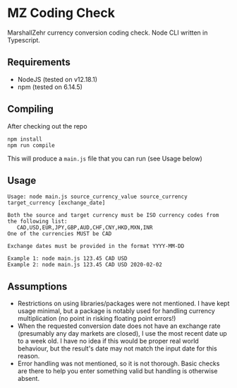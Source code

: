 # MZ Coding Check

MarshallZehr currency conversion coding check. Node CLI written in Typescript.

## Requirements

* NodeJS (tested on v12.18.1)
* npm (tested on 6.14.5)

## Compiling

After checking out the repo

```
npm install
npm run compile
```

This will produce a `main.js` file that you can run (see Usage below)

## Usage

```
Usage: node main.js source_currency_value source_currency target_currency [exchange_date]

Both the source and target currency must be ISO currency codes from the following list: 
   CAD,USD,EUR,JPY,GBP,AUD,CHF,CNY,HKD,MXN,INR
One of the currencies MUST be CAD

Exchange dates must be provided in the format YYYY-MM-DD
```

```
Example 1: node main.js 123.45 CAD USD
Example 2: node main.js 123.45 CAD USD 2020-02-02
```

## Assumptions

* Restrictions on using libraries/packages were not mentioned. I have kept usage minimal, but a package is notably used
for handling currency multiplication (no point in risking floating point errors!)
* When the requested conversion date does not have an exchange rate (presumably any day markets are closed), I use the
most recent date up to a week old. I have no idea if this would be proper real world behaviour, but the result's date
may not match the input date for this reason.
* Error handling was not mentioned, so it is not thorough. Basic checks are there to help you enter something valid
but handling is otherwise absent.